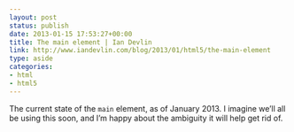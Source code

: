 ```yaml
---
layout: post
status: publish
date: 2013-01-15 17:53:27+00:00
title: The main element | Ian Devlin
link: http://www.iandevlin.com/blog/2013/01/html5/the-main-element
type: aside
categories:
- html
- html5
---
```


The current state of the `main` element, as of January 2013. I imagine we’ll all be using this soon, and I’m happy about the ambiguity it will help get rid of.
